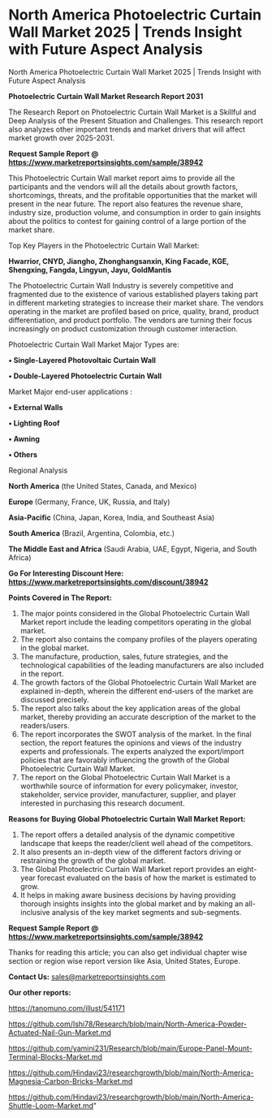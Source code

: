 # North America Photoelectric Curtain Wall Market 2025 | Trends Insight with Future Aspect Analysis
North America Photoelectric Curtain Wall Market 2025 | Trends Insight with Future Aspect Analysis

<strong>Photoelectric Curtain Wall Market Research Report 2031</strong>

The Research Report on Photoelectric Curtain Wall Market is a Skillful and Deep Analysis of the Present Situation and Challenges. This research report also analyzes other important trends and market drivers that will affect market growth over 2025-2031.

<strong>Request Sample Report @ <a href=https://www.marketreportsinsights.com/sample/38942>https://www.marketreportsinsights.com/sample/38942</a></strong>

This Photoelectric Curtain Wall market report aims to provide all the participants and the vendors will all the details about growth factors, shortcomings, threats, and the profitable opportunities that the market will present in the near future. The report also features the revenue share, industry size, production volume, and consumption in order to gain insights about the politics to contest for gaining control of a large portion of the market share.

Top Key Players in the Photoelectric Curtain Wall Market:

<strong>Hwarrior, CNYD, Jiangho, Zhonghangsanxin, King Facade, KGE, Shengxing, Fangda, Lingyun, Jayu, GoldMantis</strong>

The Photoelectric Curtain Wall Industry is severely competitive and fragmented due to the existence of various established players taking part in different marketing strategies to increase their market share. The vendors operating in the market are profiled based on price, quality, brand, product differentiation, and product portfolio. The vendors are turning their focus increasingly on product customization through customer interaction.

Photoelectric Curtain Wall Market Major Types are:

<strong>•  Single-Layered Photovoltaic Curtain Wall

•  Double-Layered Photoelectric Curtain Wall</strong>

Market Major end-user applications :

<strong>•  External Walls

•  Lighting Roof

•  Awning

•  Others</strong>

Regional Analysis

</u><strong><b>North America</b></strong> (the United States, Canada, and Mexico)

<strong><b>Europe </b></strong>(Germany, France, UK, Russia, and Italy)

<strong><b>Asia-Pacific</b></strong> (China, Japan, Korea, India, and Southeast Asia)

<strong><b>South America</b></strong> (Brazil, Argentina, Colombia, etc.)

<strong><b>The Middle East and Africa</b></strong> (Saudi Arabia, UAE, Egypt, Nigeria, and South Africa)

<strong>Go For Interesting Discount Here: <a href=https://www.marketreportsinsights.com/discount/38942>https://www.marketreportsinsights.com/discount/38942</a></strong>

<strong>Points Covered in The Report:</strong>
<ol>
  <li>The major points considered in the Global Photoelectric Curtain Wall Market report include the leading competitors operating in the global market.</li>
  <li>The report also contains the company profiles of the players operating in the global market.</li>
  <li>The manufacture, production, sales, future strategies, and the technological capabilities of the leading manufacturers are also included in the report.</li>
  <li>The growth factors of the Global Photoelectric Curtain Wall Market are explained in-depth, wherein the different end-users of the market are discussed precisely.</li>
  <li>The report also talks about the key application areas of the global market, thereby providing an accurate description of the market to the readers/users.</li>
  <li>The report incorporates the SWOT analysis of the market. In the final section, the report features the opinions and views of the industry experts and professionals. The experts analyzed the export/import policies that are favorably influencing the growth of the Global Photoelectric Curtain Wall Market.</li>
  <li>The report on the Global Photoelectric Curtain Wall Market is a worthwhile source of information for every policymaker, investor, stakeholder, service provider, manufacturer, supplier, and player interested in purchasing this research document.</li>
</ol>
<strong>Reasons for Buying Global Photoelectric Curtain Wall Market Report:</strong>

<ol>
  <li>The report offers a detailed analysis of the dynamic competitive landscape that keeps the reader/client well ahead of the competitors.</li>
  <li>It also presents an in-depth view of the different factors driving or restraining the growth of the global market.</li>
  <li>The Global Photoelectric Curtain Wall Market report provides an eight-year forecast evaluated on the basis of how the market is estimated to grow.</li>
  <li>It helps in making aware business decisions by having providing thorough insights insights into the global market and by making an all-inclusive analysis of the key market segments and sub-segments.</li>
</ol>
<strong>Request Sample Report @ <a href=https://www.marketreportsinsights.com/sample/38942>https://www.marketreportsinsights.com/sample/38942</a></strong>


Thanks for reading this article; you can also get individual chapter wise section or region wise report version like Asia, United States, Europe.

<strong>Contact Us:</strong>
sales@marketreportsinsights.com

<strong>Our other reports:</strong>

<a href=https://tanomuno.com/illust/541171>https://tanomuno.com/illust/541171</a>

<a href=https://github.com/Ishi78/Research/blob/main/North-America-Powder-Actuated-Nail-Gun-Market.md>https://github.com/Ishi78/Research/blob/main/North-America-Powder-Actuated-Nail-Gun-Market.md</a>

<a href=https://github.com/yamini231/Research/blob/main/Europe-Panel-Mount-Terminal-Blocks-Market.md>https://github.com/yamini231/Research/blob/main/Europe-Panel-Mount-Terminal-Blocks-Market.md</a>

<a href=https://github.com/Hindavi23/researchgrowth/blob/main/North-America-Magnesia-Carbon-Bricks-Market.md>https://github.com/Hindavi23/researchgrowth/blob/main/North-America-Magnesia-Carbon-Bricks-Market.md</a>

<a href=https://github.com/Hindavi23/researchgrowth/blob/main/North-America-Shuttle-Loom-Market.md>https://github.com/Hindavi23/researchgrowth/blob/main/North-America-Shuttle-Loom-Market.md</a>"
